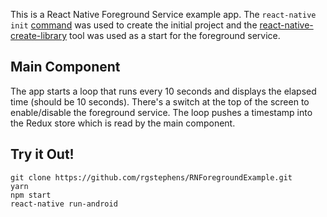 This is a React Native Foreground Service example app.  The `react-native init` [command](https://facebook.github.io/react-native/docs/getting-started.html) was used to create the initial project and the [react-native-create-library](https://github.com/frostney/react-native-create-library) tool was used as a start for the foreground service.

## Main Component

The app starts a loop that runs every 10 seconds and displays the elapsed time (should be 10 seconds). There's a switch at the top of the screen to enable/disable the foreground service. The loop pushes a timestamp into the Redux store which is read by the main component.

## Try it Out!

```
git clone https://github.com/rgstephens/RNForegroundExample.git
yarn
npm start
react-native run-android
```